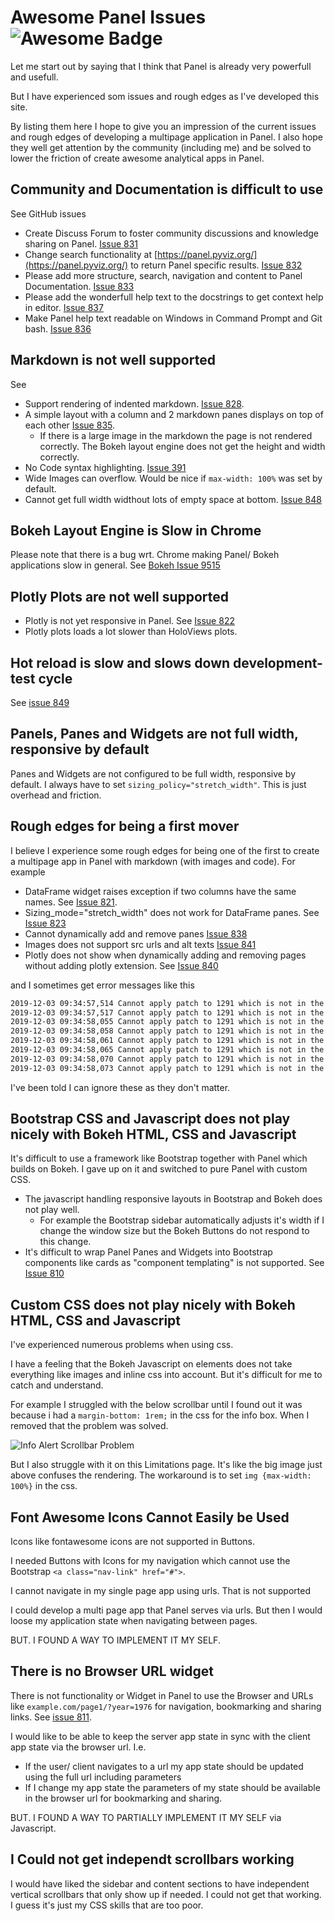 # Awesome Panel Issues ![Awesome Badge](https://cdn.rawgit.com/sindresorhus/awesome/d7305f38d29fed78fa85652e3a63e154dd8e8829/media/badge.svg)

Let me start out by saying that I think that Panel is already very powerfull and usefull.

But I have experienced som issues and rough edges as I've developed this site.

By listing them here I hope to give you an impression of the current issues and rough edges of developing a multipage application in Panel. I also hope they well get attention by the community (including me) and be solved to lower the friction of create awesome analytical apps in Panel.

## Community and Documentation is difficult to use

See GitHub issues

- Create Discuss Forum to foster community discussions and knowledge sharing on Panel. [Issue 831](https://github.com/holoviz/panel/issues/831)
- Change search functionality at [https://panel.pyviz.org/](https://panel.pyviz.org/) to return Panel specific results. [Issue 832](https://github.com/holoviz/panel/issues/832)
- Please add more structure, search, navigation and content to Panel Documentation. [Issue 833](https://github.com/holoviz/panel/issues/833)
- Please add the wonderfull help text to the docstrings to get context help in editor. [Issue 837](https://github.com/holoviz/panel/issues/837)
- Make Panel help text readable on Windows in Command Prompt and Git bash. [Issue 836](https://github.com/holoviz/panel/issues/836)

## Markdown is not well supported

See

- Support rendering of indented markdown. [Issue 828](https://github.com/holoviz/panel/issues/828).
- A simple layout with a column and 2 markdown panes displays on top of each other [Issue 835](https://github.com/holoviz/panel/issues/835).
    - If there is a large image in the markdown the page is not rendered correctly. The Bokeh layout engine does not get the height and width correctly.
- No Code syntax highlighting. [Issue 391](https://github.com/holoviz/panel/issues/391)
- Wide Images can overflow. Would be nice if `max-width: 100%` was set by default.
- Cannot get full width widthout lots of empty space at bottom. [Issue 848](https://github.com/holoviz/panel/issues/848)

## Bokeh Layout Engine is Slow in Chrome

Please note that there is a bug wrt. Chrome making Panel/ Bokeh applications slow in general. See [Bokeh Issue 9515](https://github.com/bokeh/bokeh/issues/9515)

## Plotly Plots are not well supported

- Plotly is not yet responsive in Panel. See [Issue 822](https://github.com/holoviz/panel/issues/822)
- Plotly plots loads a lot slower than HoloViews plots.

## Hot reload is slow and slows down development-test cycle

See [issue 849](https://github.com/holoviz/panel/issues/849)

## Panels, Panes and Widgets are not full width, responsive by default

Panes and Widgets are not configured to be full width, responsive by default. I always have to set `sizing_policy="stretch_width"`. This is just overhead and friction.

## Rough edges for being a first mover

I believe I experience some rough edges for being one of the first to create a multipage app in Panel with markdown (with images and code). For example

- DataFrame widget raises exception if two columns have the same names. See [Issue 821](https://github.com/holoviz/panel/issues/821).
- Sizing_mode="stretch_width" does not work for DataFrame panes. See [Issue 823](https://github.com/holoviz/panel/issues/823)
- Cannot dynamically add and remove panes [Issue 838](https://github.com/holoviz/panel/issues/838)
- Images does not support src urls and alt texts [Issue 841](https://github.com/holoviz/panel/issues/841)
- Plotly does not show when dynamically adding and removing pages without adding plotly extension. See [Issue 840](https://github.com/holoviz/panel/issues/840)

and I sometimes get error messages like this

```bash
2019-12-03 09:34:57,514 Cannot apply patch to 1291 which is not in the document anymore
2019-12-03 09:34:57,517 Cannot apply patch to 1291 which is not in the document anymore
2019-12-03 09:34:58,055 Cannot apply patch to 1291 which is not in the document anymore
2019-12-03 09:34:58,058 Cannot apply patch to 1291 which is not in the document anymore
2019-12-03 09:34:58,061 Cannot apply patch to 1291 which is not in the document anymore
2019-12-03 09:34:58,065 Cannot apply patch to 1291 which is not in the document anymore
2019-12-03 09:34:58,070 Cannot apply patch to 1291 which is not in the document anymore
2019-12-03 09:34:58,073 Cannot apply patch to 1291 which is not in the document anymore
```

I've been told I can ignore these as they don't matter.

## Bootstrap CSS and Javascript does not play nicely with Bokeh HTML, CSS and Javascript

It's difficult to use a framework like Bootstrap together with Panel which builds on Bokeh. I gave up on it and switched to pure Panel with custom CSS.

- The javascript handling responsive layouts in Bootstrap and Bokeh does not play well.
    - For example the Bootstrap sidebar automatically adjusts it's width if I change the window size but the Bokeh Buttons do not respond to this change.
- It's difficult to wrap Panel Panes and Widgets into Bootstrap components like cards as "component templating" is not supported. See [Issue 810](https://github.com/holoviz/panel/issues/810)

## Custom CSS does not play nicely with Bokeh HTML, CSS and Javascript

I've experienced numerous problems when using css.

I have a feeling that the Bokeh Javascript on elements does not take everything like images and inline css into account. But it's difficult for me to catch and understand.

For example I struggled with the below scrollbar until I found out it was because i had a `margin-bottom: 1rem;` in the css for the info box. When I removed that the problem was solved.

![Info Alert Scrollbar Problem](https://github.com/MarcSkovMadsen/awesome-panel/blob/master/gallery/bootstrap_dashboard/assets/images/info_alert_scrollbar_problem.png?raw=true)

But I also struggle with it on this Limitations page. It's like the big image just above confuses the rendering. The workaround is to set `img {max-width: 100%}` in the css.

## Font Awesome Icons Cannot Easily be Used

Icons like fontawesome icons are not supported in Buttons.

I needed Buttons with Icons for my navigation which cannot use the Bootstrap `<a class="nav-link" href="#">`.

I cannot navigate in my single page app using urls. That is not supported

I could develop a multi page app that Panel serves via urls. But then I would loose my application state when navigating between pages.

BUT. I FOUND A WAY TO IMPLEMENT IT MY SELF.

## There is no Browser URL widget

There is not functionality or Widget in Panel to use the Browser and  URLs like `example.com/page1/?year=1976` for navigation, bookmarking and sharing links. See [issue 811](https://github.com/holoviz/panel/issues/811).

I would like to be able to keep the server app state in sync with the client app state via the browser url. I.e.

- If the user/ client navigates to a url my app state should be updated using the full url including parameters
- If I change my app state the parameters of my state should be available in the browser url for bookmarking and sharing.

BUT. I FOUND A WAY TO PARTIALLY IMPLEMENT IT MY SELF via Javascript.

## I Could not get independt scrollbars working

I would have liked the sidebar and content sections to have independent vertical scrollbars that only show up if needed. I could not get that working. I guess it's just my CSS skills that are too poor.
